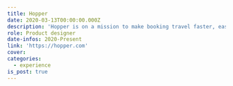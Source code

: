 ```yaml
---
title: Hopper
date: 2020-03-13T00:00:00.000Z
description: 'Hopper is on a mission to make booking travel faster, easier, and more transparent.'
role: Product designer
date-infos: 2020-Present
link: 'https://hopper.com'
cover:
categories:
  - experience
is_post: true
---
```



